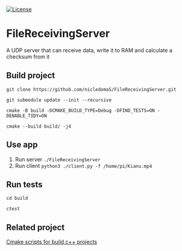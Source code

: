 [![License][license-image]][license-url]

# FileReceivingServer
A UDP server that can receive data, write it to RAM and calculate a checksum from it

## Build project
`git clone https://github.com/nicledomaS/FileReceivingServer.git`

`git submodule update --init --recursive`

`cmake -B build -DCMAKE_BUILD_TYPE=Debug -DFIND_TESTS=ON -DENABLE_TIDY=ON`

`cmake --build build/ -j4`

## Use app
1) Run server `./FileReceivingServer`
2) Run client `python3 ./client.py -f /home/pi/Kianu.mp4`

## Run tests
`cd build`

`ctest`

## Related project
[Cmake scripts for build c++ projects](https://github.com/nicledomaS/cmake/blob/master/README.md)

[license-image]: https://img.shields.io/badge/License-Apache%202.0-blue.svg
[license-url]: LICENSE

